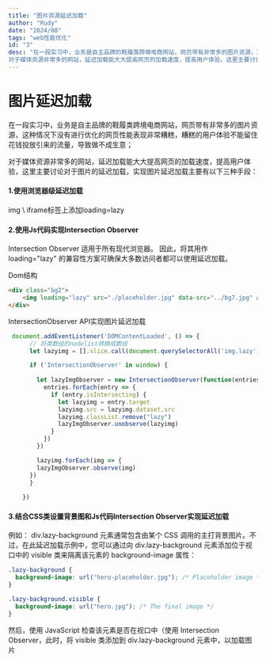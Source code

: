 ```yaml
---
title: "图片资源延迟加载"
author: "Rudy"
date: "2024/08"
tags: "web性能优化"
id: "3"
desc: "在一段实习中，业务是自主品牌的鞋履类跨境电商网站，网页带有非常多的图片资源，这种情况下没有进行优化的网页性能表现非常糟糕，糟糕的用户体验不能留住花钱投放引来的流量，导致做不成生意；
对于媒体资源非常多的网站，延迟加载能大大提高网页的加载速度，提高用户体验，这里主要讨论对于图片的延迟加载"
---
```

# 图片延迟加载

在一段实习中，业务是自主品牌的鞋履类跨境电商网站，网页带有非常多的图片资源，这种情况下没有进行优化的网页性能表现非常糟糕，糟糕的用户体验不能留住花钱投放引来的流量，导致做不成生意；

对于媒体资源非常多的网站，延迟加载能大大提高网页的加载速度，提高用户体验，这里主要讨论对于图片的延迟加载，实现图片延迟加载主要有以下三种手段：

#### 1.使用浏览器级延迟加载

img \ iframe标签上添加loading=lazy

#### 2.使用Js代码实现Intersection Observer

Intersection Observer 适用于所有现代浏览器。 因此，将其用作 loading="lazy" 的兼容性方案可确保大多数访问者都可以使用延迟加载。

Dom结构

```html
<div class="bg2">
    <img loading="lazy" src="./placeholder.jpg" data-src="../bg7.jpg" alt="" class="lazy">
</div>
```

IntersectionObserver API实现图片延迟加载

```javascript
 document.addEventListener('DOMContentLoaded', () => {
      // 将类数组的nodelist转换成数组
      let lazyimg = [].slice.call(document.querySelectorAll('img.lazy'))

      if ('IntersectionObserver' in window) {
        
        let lazyImgObserver = new IntersectionObserver(function(entries, observer) {
          entries.forEach(entry => {
            if (entry.isIntersecting) {
              let lazyimg = entry.target
              lazyimg.src = lazyimg.dataset.src
              lazyimg.classList.remove("lazy")
              lazyImgObserver.unobserve(lazyimg)
            }
          })
        })

        lazyimg.forEach(img => {
        lazyImgObserver.observe(img)
      })
      }
      
    })
```



#### 3.结合CSS类设置背景图和Js代码Intersection Observer实现延迟加载

例如：
div.lazy-background 元素通常包含由某个 CSS 调用的主打背景图片。不过，在此延迟加载示例中，您可以通过向 div.lazy-background 元素添加位于视口中的 visible 类来隔离该元素的 background-image 属性：

```css
.lazy-background {
  background-image: url("hero-placeholder.jpg"); /* Placeholder image */
}

.lazy-background.visible {
  background-image: url("hero.jpg"); /* The final image */
}
```

然后，使用 JavaScript 检查该元素是否在视口中（使用 Intersection Observer，此时，将 visible 类添加到 div.lazy-background 元素中，以加载图片